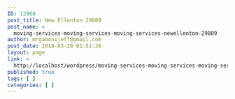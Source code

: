 ```yaml
---
ID: 12968
post_title: New Ellenton 29809
post_name: >
  moving-services-moving-services-moving-services-newellenton-29809
author: mrgabonijeff@gmail.com
post_date: 2018-03-28 01:51:36
layout: page
link: >
  http://localhost/wordpress/moving-services-moving-services-moving-services-newellenton-29809/
published: true
tags: [ ]
categories: [ ]
---
```

